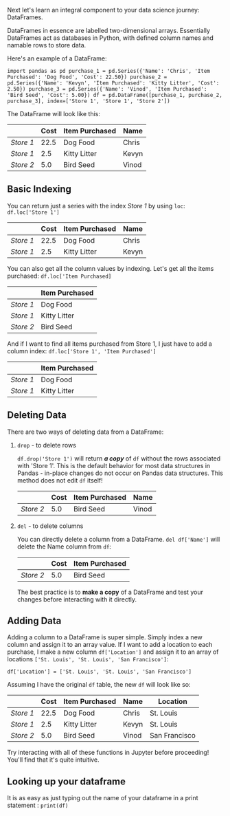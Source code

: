 <!--title={DataFrame Data Structure}-->

Next let's learn an integral component to your data science journey: DataFrames. 



DataFrames in essence are labelled two-dimensional arrays. Essentially DataFrames act as databases in Python, with defined column names and namable rows to store data.

Here's an example of a DataFrame:

`import pandas as pd
purchase_1 = pd.Series({'Name': 'Chris',
                        'Item Purchased': 'Dog Food',
                        'Cost': 22.50})
purchase_2 = pd.Series({'Name': 'Kevyn',
                        'Item Purchased': 'Kitty Litter',
                        'Cost': 2.50})
purchase_3 = pd.Series({'Name': 'Vinod',
                        'Item Purchased': 'Bird Seed',
                        'Cost': 5.00})
df = pd.DataFrame([purchase_1, purchase_2, purchase_3], index=['Store 1', 'Store 1', 'Store 2'])`

The DataFrame will look like this:

|           | Cost | Item Purchased | Name  |
| --------- | ---- | -------------- | ----- |
| *Store 1* | 22.5 | Dog Food       | Chris |
| *Store 1* | 2.5  | Kitty Litter   | Kevyn |
| *Store 2* | 5.0  | Bird Seed      | Vinod |

## Basic Indexing

You can return just a series with the index *Store 1* by using `loc`: `df.loc['Store 1']`

|           | Cost | Item Purchased | Name  |
| --------- | ---- | -------------- | ----- |
| *Store 1* | 22.5 | Dog Food       | Chris |
| *Store 1* | 2.5  | Kitty Litter   | Kevyn |

You can also get all the column values by indexing. Let's get all the items purchased: `df.loc['Item Purchased]`

|           | Item Purchased |
| --------- | -------------- |
| *Store 1* | Dog Food       |
| *Store 1* | Kitty Litter   |
| *Store 2* | Bird Seed      |

And if I want to find all items purchased from Store 1, I just have to add a column index: `df.loc['Store 1', 'Item Purchased'] `

|           | Item Purchased |
| --------- | -------------- |
| *Store 1* | Dog Food       |
| *Store 1* | Kitty Litter   |

## Deleting Data

There are two ways of deleting data from a DataFrame:

1. `drop` - to delete rows

   `df.drop('Store 1')` will return ***a copy*** of `df` without the rows associated with 'Store 1'. This is the default behavior for most data structures in Pandas - in-place changes do not occur on Pandas data structures. This method does not edit `df` itself!

   |           | Cost | Item Purchased | Name  |
   | --------- | ---- | -------------- | ----- |
   | *Store 2* | 5.0  | Bird Seed      | Vinod |

2. `del` - to delete columns

   You can directly delete a column from a DataFrame. `del df['Name']` will delete the Name column from `df`:

   |           | Cost | Item Purchased |
   | --------- | ---- | -------------- |
   | *Store 2* | 5.0  | Bird Seed      |

   The best practice is to **make a copy** of a DataFrame and test your changes before interacting with it directly.

## Adding Data

Adding a column to a DataFrame is super simple. Simply index a new column and assign it to an array value. If I want to add a location to each purchase, I make a new column `df['Location']` and assign it to an array of locations `['St. Louis', 'St. Louis', 'San Francisco']`:

`df['Location'] = ['St. Louis', 'St. Louis', 'San Francisco']`

Assuming I have the original `df` table, the new `df` will look like so:

|           | Cost | Item Purchased | Name  | Location      |
| --------- | ---- | -------------- | ----- | ------------- |
| *Store 1* | 22.5 | Dog Food       | Chris | St. Louis     |
| *Store 1* | 2.5  | Kitty Litter   | Kevyn | St. Louis     |
| *Store 2* | 5.0  | Bird Seed      | Vinod | San Francisco |

Try interacting with all of these functions in Jupyter before proceeding! You'll find that it's quite intuitive.

## Looking up your dataframe

It is as easy as just typing out the name of your dataframe in a print statement : `print(df)`

